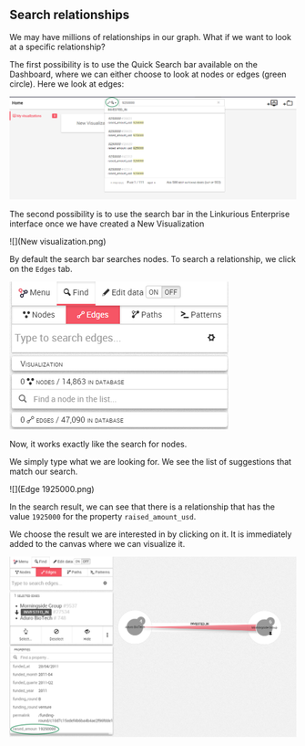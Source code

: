 ## Search relationships

We may have millions of relationships in our graph. What if we want to look at a specific relationship? 

The first possibility is to use the Quick Search bar available on the Dashboard, where we can either choose to look at nodes or edges (green circle). Here we look at edges:

![](QS_Edges.png)

The second possibility is to use the search bar in the Linkurious Enterprise interface once we have created a New Visualization 

![](New visualization.png)

By default the search bar searches nodes. To search a relationship, we click on the ```Edges``` tab.

![](Find_Edges.png)

Now, it works exactly like the search for nodes.

We simply type what we are looking for. We see the list of suggestions that match our search.

![](Edge 1925000.png)

In the search result, we can see that there is a relationship that has the value ```1925000``` for the property ```raised_amount_usd```.

We choose the result we are interested in by clicking on it. It is immediately added to the canvas where we can visualize it.


![](Example_Edge.png)

